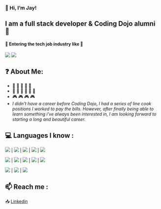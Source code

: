 ### 👋 Hi, I’m Jay!

## I am a full stack developer & Coding Dojo alumni :muscle:

#### 👀 Entering the tech job industry like 👀 

<img src="https://user-images.githubusercontent.com/92963497/161858492-65fb5a2f-2146-4efc-927d-79d8e74b9fda.gif">
<img src="https://user-images.githubusercontent.com/92963497/161859353-37a5d470-50f5-4603-9d5e-bf57e8e8e587.gif">

          
## ❓ About Me:
- 👶 👶 👶 👶 👶 
- 🎤 🎹 🎵 🎤 🎹 🎵 
- 🎮 🎮 🎮 🎮 
- *I didn't have a career before Coding Dojo, I had a series of line cook positions I worked to pay the bills. However, after finally being able to learn something i've always been interested in, I am looking forward to starting a long and beautiful career.*   

## :computer: Languages I know :

<img src="https://img.shields.io/badge/C%23-239120?style=for-the-badge&logo=c-sharp&logoColor=white"> |
<img src="https://img.shields.io/badge/CSS3-1572B6?style=for-the-badge&logo=css3&logoColor=white"> |
<img src="https://img.shields.io/badge/HTML5-E34F26?style=for-the-badge&logo=html5&logoColor=white"> |
<img src="https://img.shields.io/badge/JavaScript-323330?style=for-the-badge&logo=javascript&logoColor=F7DF1E"> |
<img src="https://img.shields.io/badge/Python-FFD43B?style=for-the-badge&logo=python&logoColor=blue"> 

<img src="https://img.shields.io/badge/Flask-000000?style=for-the-badge&logo=flask&logoColor=white"> |
<img src="https://img.shields.io/badge/React-20232A?style=for-the-badge&logo=react&logoColor=61DAFB"> |
<img src="https://img.shields.io/badge/Bootstrap-563D7C?style=for-the-badge&logo=bootstrap&logoColor=white"> |
<img src="https://img.shields.io/badge/Node.js-339933?style=for-the-badge&logo=nodedotjs&logoColor=white"> |
<img src="https://img.shields.io/badge/.NET-512BD4?style=for-the-badge&logo=dotnet&logoColor=white"> 

<img src="https://img.shields.io/badge/MySQL-005C84?style=for-the-badge&logo=mysql&logoColor=white"> |
<img src="https://img.shields.io/badge/Express.js-000000?style=for-the-badge&logo=express&logoColor=white"> |
<img src="https://img.shields.io/badge/MongoDB-4EA94B?style=for-the-badge&logo=mongodb&logoColor=white">
    

## 📫 Reach me :
:inbox_tray:  [Linkedin][linkedin]




[linkedin]: https://www.linkedin.com/in/jay-fisher-0b7380236/

<!---
JayFishr/JayFishr is a ✨ special ✨ repository because its `README.md` (this file) appears on your GitHub profile.
You can click the Preview link to take a look at your changes.
--->
